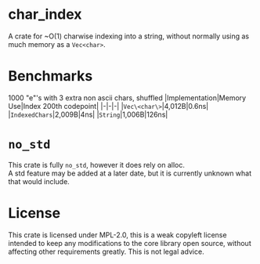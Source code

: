 # char\_index
A crate for ~O(1) charwise indexing into a string, without normally using as much memory as a `Vec<char>`.

# Benchmarks
1000 "e"'s with 3 extra non ascii chars, shuffled
|Implementation|Memory Use|Index 200th codepoint|
|-|-|-|
|`Vec\<char\>`|4,012B|0.6ns|
|`IndexedChars`|2,009B|4ns|
|`String`|1,006B|126ns|

# `no_std`
This crate is fully `no_std`, however it does rely on alloc.  
A std feature may be added at a later date, but it is currently unknown what that would include.

# License
This crate is licensed under MPL-2.0, this is a weak copyleft license intended to keep any modifications 
to the core library open source, without affecting other requirements greatly. This is not legal advice.
